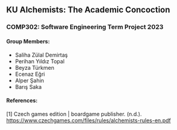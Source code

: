 ## KU Alchemists: The Academic Concoction

### COMP302: Software Engineering Term Project 2023

#### Group Members:

- Saliha Zülal Demirtaş
- Perihan Yıldız Topal
- Beyza Türkmen
- Ecenaz Eğri
- Alper Şahin
- Barış Saka

#### References:
[1] Czech games edition | boardgame publisher. (n.d.). https://www.czechgames.com/files/rules/alchemists-rules-en.pdf
